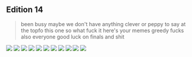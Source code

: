 ## Edition 14
>been busy maybe we don't have anything clever or peppy to say at the topfo this one so what fuck it here's your memes greedy fucks
> also everyone good luck on finals and shit

![](14/1.jpg)
![](14/2.png)
![](14/3.png)
![](14/4.png)
![](14/5.png)
![](14/6.png)
![](14/7.png)
![](14/8.png)
![](14/9.png)
![](14/10.png)
![](14/11.png)
